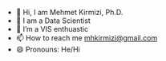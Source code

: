 - 👋 Hi, I am Mehmet Kirmizi, Ph.D.
- 👀 I am a Data Scientist
-  🌱 I’m a VIS enthuastic
- 📫 How to reach me mhkirmizi@gmail.com
- 😄 Pronouns: He/Hi

<!---
mhkirmizi/mhkirmizi is a ✨ special ✨ repository because its `README.md` (this file) appears on your GitHub profile.
You can click the Preview link to take a look at your changes.
--->

